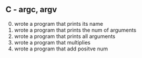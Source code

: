 C - argc, argv
---------------------------------------------
0. wrote a program that prints its  name
1. wrote a program that prints the num of arguments
2. wrote a program that prints all arguments
3. wrote a program that multiplies
4. wrote a program that add positve num

